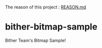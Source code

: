 The reason of this project : [REASON.md](https://github.com/bither/bither-bitmap-sample/blob/master/REASON.md)

bither-bitmap-sample
====================

Bither Team's Bitmap Sample!
